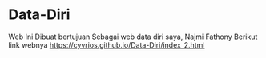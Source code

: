 # Data-Diri
Web Ini Dibuat bertujuan 
Sebagai web data diri saya, Najmi Fathony
Berikut link webnya 
https://cyvrios.github.io/Data-Diri/index_2.html

